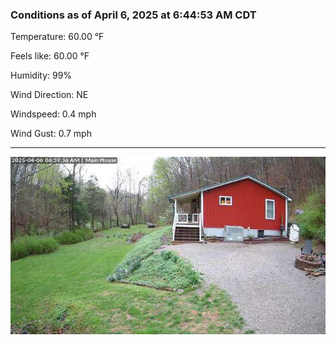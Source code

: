 ### Conditions as of April 6, 2025 at 6:44:53 AM CDT 

Temperature: 60.00 &deg;F

Feels like: 60.00 &deg;F

Humidity: 99%

Wind Direction: NE

Windspeed: 0.4 mph

Wind Gust: 0.7 mph

---

<img src="./images/latest.jpeg"/>


